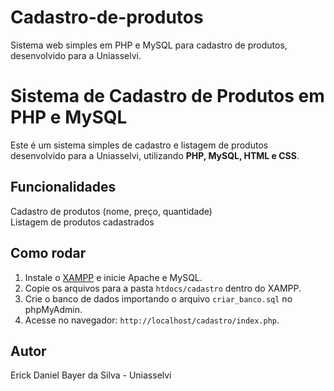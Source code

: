 # Cadastro-de-produtos
Sistema web simples em PHP e MySQL para cadastro de produtos, desenvolvido para a Uniasselvi.

# Sistema de Cadastro de Produtos em PHP e MySQL

Este é um sistema simples de cadastro e listagem de produtos desenvolvido para a Uniasselvi, utilizando **PHP, MySQL, HTML e CSS**.

## Funcionalidades
Cadastro de produtos (nome, preço, quantidade)  
Listagem de produtos cadastrados

## Como rodar

1. Instale o [XAMPP](https://www.apachefriends.org/) e inicie Apache e MySQL.
2. Copie os arquivos para a pasta `htdocs/cadastro` dentro do XAMPP.
3. Crie o banco de dados importando o arquivo `criar_banco.sql` no phpMyAdmin.
4. Acesse no navegador: `http://localhost/cadastro/index.php`.

## Autor

Erick Daniel Bayer da Silva - Uniasselvi
